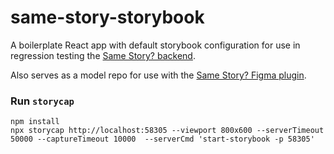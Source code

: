 # same-story-storybook

A boilerplate React app with default storybook configuration for use in regression testing the [Same Story? backend](https://github.com/engi-network/same-story-api). 

Also serves as a model repo for use with the [Same Story? Figma plugin](https://github.com/engi-network/figma-plugin).

### Run `storycap`

```
npm install
npx storycap http://localhost:58305 --viewport 800x600 --serverTimeout 50000 --captureTimeout 10000  --serverCmd 'start-storybook -p 58305'
```